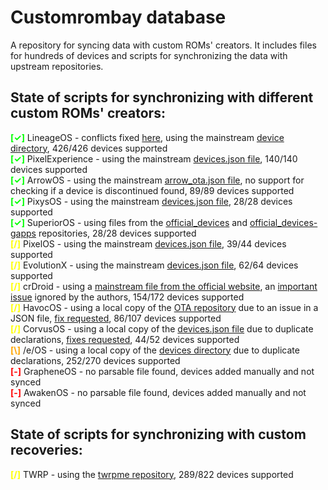 # Customrombay database
A repository for syncing data with custom ROMs' creators. It includes files for hundreds of devices and scripts for synchronizing the data with upstream repositories.

## State of scripts for synchronizing with different custom ROMs' creators:
**<span style="color:lime">[✓]</span>** LineageOS - conflicts fixed [here](https://github.com/LineageOS/lineage_wiki/commit/97360174e8eab338d7b848db4b626ef0ce8cd72e), using the mainstream [device directory](https://github.com/LineageOS/lineage_wiki/tree/master/_data/devices), 426/426 devices supported \
**<span style="color:lime">[✓]</span>** PixelExperience - using the mainstream [devices.json file](https://github.com/PixelExperience/official_devices/blob/master/devices.json), 140/140 devices supported \
**<span style="color:lime">[✓]</span>** ArrowOS - using the mainstream [arrow_ota.json file](https://github.com/ArrowOS/arrow_ota/blob/master/arrow_ota.json), no support for checking if a device is discontinued found, 89/89 devices supported \
**<span style="color:lime">[✓]</span>** PixysOS - using the mainstream [devices.json file](https://github.com/PixysOS/official_devices/blob/master/devices.json), 28/28 devices supported \
**<span style="color:lime">[✓]</span>** SuperiorOS - using files from the [official_devices](https://github.com/SuperiorOS-Devices/official_devices) and [official_devices-gapps](https://github.com/SuperiorOS-Devices/official_devices-gapps) repositories, 28/28 devices supported \
**<span style="color:yellow">[/]</span>** PixelOS - using the mainstream [devices.json file](https://github.com/PixelOS-AOSP/official_devices/blob/thirteen/API/devices.json), 39/44 devices supported \
**<span style="color:yellow">[/]</span>** EvolutionX - using the mainstream [devices.json file](https://github.com/Evolution-X-Devices/official_devices/blob/master/devices.json), 62/64 devices supported \
**<span style="color:yellow">[/]</span>** crDroid - using a [mainstream file from the official website](https://crdroid.net/devices_handler/compiled.json), an [important issue](https://github.com/crdroidandroid/crdroid.net/issues/10) ignored by the authors, 154/172 devices supported \
**<span style="color:yellow">[/]</span>** HavocOS - using a local copy of the [OTA repository](https://github.com/Havoc-OS/OTA) due to an issue in a JSON file, [fix requested](https://github.com/Havoc-OS/OTA/pull/12), 86/107 devices supported \
**<span style="color:yellow">[/]</span>** CorvusOS - using a local copy of the [devices.json file](https://github.com/CorvusRom-Devices/jenkins/blob/main/devices.json) due to duplicate declarations, [fixes requested](https://github.com/CorvusRom-Devices/jenkins/pull/45), 44/52 devices supported \
**<span style="color:orange">[\\]</span>** /e/OS - using a local copy of the [devices directory](https://gitlab.e.foundation/e/documentation/user/-/tree/master/htdocs/_data/devices) due to duplicate declarations, 252/270 devices supported \
**<span style="color:red">[-]</span>** GrapheneOS - no parsable file found, devices added manually and not synced \
**<span style="color:red">[-]</span>** AwakenOS - no parsable file found, devices added manually and not synced
## State of scripts for synchronizing with custom recoveries:
**<span style="color:yellow">[/]</span>** TWRP - using the [twrpme repository](https://github.com/TeamWin/twrpme), 289/822 devices supported
